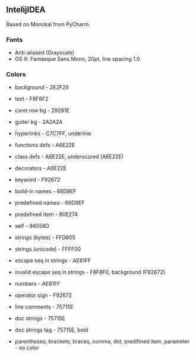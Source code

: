 ## IntelijIDEA

Based on Monokai from PyCharm.

### Fonts

* Anti-aliased (Grayscale)
* OS X: Fantasque Sans Mono, 20pt, line spacing 1.0

### Colors

* background - 2E2F29
* text - F8F8F2
* caret row bg - 29281E
* guiter bg - 2A2A2A
* hyperlinks - C7C7FF, underline

* functions defs - A6E22E
* class defs - A6E22E, underscored (A6E22E)
* decorators - A6E22E

* keyword - F92672
* build-in names - 66D9EF
* predefined names - 66D9EF
* predefined item - 80E274
* self - 94558D

* strings (bytes) - FFD605
* strings (unicode) - FFFF00
* escape seq in strings - AE81FF
* invalid escape seq in strings - F8F8F0, background (F92672)
* numbers - AE81FF
* operator sign - F92672

* line comments - 75715E
* doc strings - 75715E
* doc strings tag - 75715E, bold

* parentheses, brackets, braces, comma, dot, predifined item, parameter - no color
